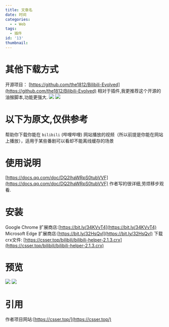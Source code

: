 ```yaml
---
title: 文章名
date: 时间
categories:
  - - Web
tags:
  - 插件
id: '13'
thumbnail:
---
```



# 其他下载方式

开源项目： [https://github.com/the1812/Bilibili-Evolved](https://github.com/the1812/Bilibili-Evolved) 相对于插件,我更推荐这个开源的油猴脚本,功能更强大. ![](https://cdn.uzz5.com/imgs/2021/02/28/15FUsnKj.webp) ![](https://cdn.uzz5.com/imgs/2021/02/28/EbRn4ZMN.webp)

# 以下为原文,仅供参考

帮助你下载你能在 `bilibili` (哔哩哔哩) 网站播放的视频（所以前提是你能在网站上播放），适用于某些番剧可以看却不能离线缓存的场景

# 使用说明

[https://docs.qq.com/doc/DQ2lhaWRpS0tubVVF](https://docs.qq.com/doc/DQ2lhaWRpS0tubVVF) 作者写的很详细,劳烦移步观看.

# 安装

Google Chrome 扩展商店:[https://bit.ly/34KVvT4](https://bit.ly/34KVvT4) Microsoft Edge 扩展商店:[https://bit.ly/32HsQvl](https://bit.ly/32HsQvl) 下载crx文件: [https://csser.top/bilibili/bilibili-helper-2.1.3.crx](https://csser.top/bilibili/bilibili-helper-2.1.3.crx)

# 预览

![](https://cdn.uzz5.com/imgs/2021/02/28/PD2mBXg3.webp) ![](https://cdn.uzz5.com/imgs/2021/02/28/N2chfIEw.webp)

# 引用

作者项目网站:[https://csser.top/](https://csser.top/)